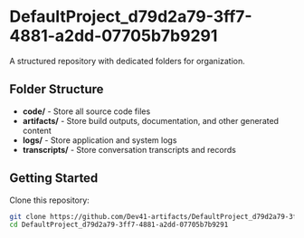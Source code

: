 # DefaultProject_d79d2a79-3ff7-4881-a2dd-07705b7b9291
A structured repository with dedicated folders for organization.

## Folder Structure

- **code/** - Store all source code files
- **artifacts/** - Store build outputs, documentation, and other generated content
- **logs/** - Store application and system logs
- **transcripts/** - Store conversation transcripts and records

## Getting Started

Clone this repository:
```bash
git clone https://github.com/Dev41-artifacts/DefaultProject_d79d2a79-3ff7-4881-a2dd-07705b7b9291
cd DefaultProject_d79d2a79-3ff7-4881-a2dd-07705b7b9291
```
